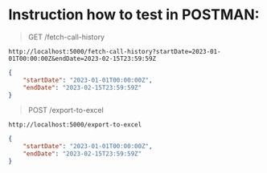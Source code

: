 # Instruction how to test in POSTMAN:

> GET /fetch-call-history

```
http://localhost:5000/fetch-call-history?startDate=2023-01-01T00:00:00Z&endDate=2023-02-15T23:59:59Z
```

```json
{
    "startDate": "2023-01-01T00:00:00Z",
    "endDate": "2023-02-15T23:59:59Z"
}
```

> POST /export-to-excel

```
http://localhost:5000/export-to-excel
```

```json
{
    "startDate": "2023-01-01T00:00:00Z",
    "endDate": "2023-02-15T23:59:59Z"
}
```